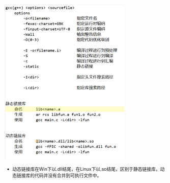 ![31434474811172aa67966f437e02016](about_MinGW.assets/31434474811172aa67966f437e02016.png)

- 动态链接库在Win下以.dll结尾，在Linux下以.so结尾，区别于静态链接库，动态链接库的代码并没有合并到可执行文件中。
